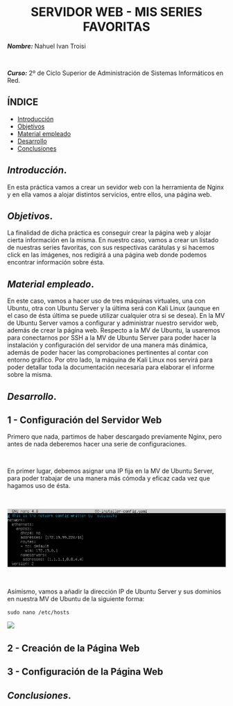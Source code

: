 <center>

# SERVIDOR WEB - MIS SERIES FAVORITAS


</center>

***Nombre:*** Nahuel Ivan Troisi 

<br>

***Curso:*** 2º de Ciclo Superior de Administración de Sistemas Informáticos en Red.

## ÍNDICE

+ [Introducción](#id1)
+ [Objetivos](#id2)
+ [Material empleado](#id3)
+ [Desarrollo](#id4)
+ [Conclusiones](#id5)


## ***Introducción***. <a name="id1"></a>

En esta práctica vamos a crear un sevidor web con la herramienta de Nginx y en ella vamos a alojar distintos servicios, entre ellos, una página web. 

## ***Objetivos***. <a name="id2"></a>

La finalidad de dicha práctica es conseguir crear la página web y alojar cierta información en la misma. En nuestro caso, vamos a crear un listado de
nuestras series favoritas, con sus respectivas carátulas y si hacemos click en las imágenes, nos redigirá a una página web donde podemos encontrar
información sobre ésta. 

## ***Material empleado***. <a name="id3"></a>

En este caso, vamos a hacer uso de tres máquinas virtuales, una con Ubuntu, otra con Ubuntu Server y la última será con Kali Linux 
(aunque en el caso de ésta última se puede utilizar cualquier otra si se desea).
En la MV de Ubuntu Server vamos a configurar y administrar nuestro servidor web, además de crear la página web.
Respecto a la MV de Ubuntu, la usaremos para conectarnos por SSH a la MV de Ubuntu Server para poder hacer la instalación y configuración del servidor
de una manera más dinámica, además de poder hacer las comprobaciones pertinentes al contar con entorno gráfico. 
Por otro lado, la máquina de Kali Linux nos servirá para poder detallar toda la documentación necesaria para elaborar el informe sobre la misma. 

## ***Desarrollo***. <a name="id4"></a>

## 1 - Configuración del Servidor Web

Primero que nada, partimos de haber descargado previamente Nginx, pero antes de nada deberemos hacer una serie de configuraciones.

<br>

En primer lugar, debemos asignar una IP fija en la MV de Ubuntu Server, para poder trabajar de una manera más cómoda y eficaz cada vez que hagamos uso de ésta. 

<br>

![](img/img002.PNG)

<br>

Asímismo, vamos a añadir la dirección IP de Ubuntu Server y sus dominios en nuestra MV de Ubuntu de la siguiente forma:

~~~
sudo nano /etc/hosts
~~~

![](/img/img001.PNG)

## 2 - Creación de la Página Web

## 3 - Configuración de la Página Web

## ***Conclusiones***. <a name="id5"></a>



